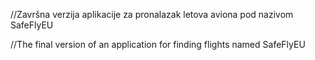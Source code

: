 //Završna verzija aplikacije za pronalazak letova aviona pod nazivom SafeFlyEU

//The final version of an application for finding flights named SafeFlyEU
